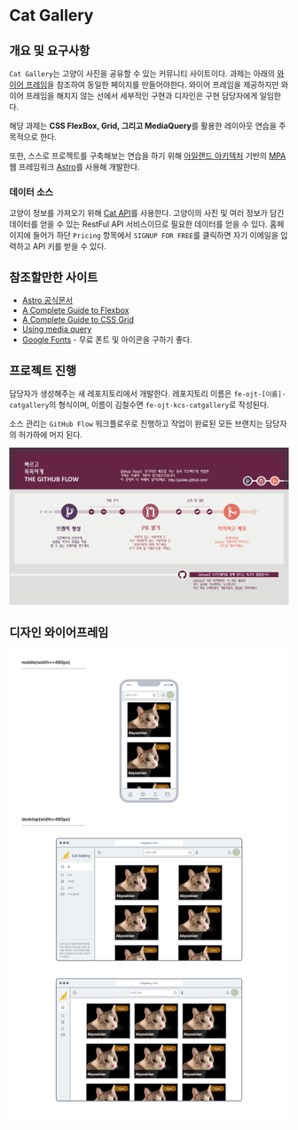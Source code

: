 # Cat Gallery

## 개요 및 요구사항

`Cat Gallery`는 고양이 사진을 공유할 수 있는 커뮤니티 사이트이다. 과제는 아래의 [와이어 프레임](#디자인-와이어프레임)을 참조하여 동일한 페이지를 만들어야한다. 와이어 프레임을 제공하지만 와이어 프레임을 해치지 않는 선에서 세부적인 구현과 디자인은 구현 담당자에게 일임한다.

해당 과제는 **CSS FlexBox, Grid, 그리고 MediaQuery**를 활용한 레이아웃 연습을 주목적으로 한다.

또한, 스스로 프로젝트를 구축해보는 연습을 하기 위해 [아일랜드 아키텍처](https://jasonformat.com/islands-architecture/) 기반의 [MPA](https://docs.astro.build/ko/concepts/mpa-vs-spa/) 웹 프레임워크 [Astro](https://astro.build/)를 사용해 개발한다.

### 데이터 소스

고양이 정보를 가져오기 위해 [Cat API](https://thecatapi.com/)를 사용한다. 고양이의 사진 및 여러 정보가 담긴 데이터를 얻을 수 있는 RestFul API 서비스이므로 필요한 데이터를 얻을 수 있다. 홈페이지에 들어가 하단 `Pricing` 항목에서 `SIGNUP FOR FREE`를 클릭하면 자기 이메일을 입력하고 API 키를 받을 수 있다.

## 참조할만한 사이트

- [Astro 공식문서](https://docs.astro.build/ko/getting-started/)
- [A Complete Guide to Flexbox](https://css-tricks.com/snippets/css/a-guide-to-flexbox/)
- [A Complete Guide to CSS Grid](https://css-tricks.com/snippets/css/complete-guide-grid/)
- [Using media query](https://developer.mozilla.org/en-US/docs/Web/CSS/CSS_media_queries/Using_media_queries)
- [Google Fonts](https://fonts.google.com/icons) - 무료 폰트 및 아이콘을 구하기 좋다.

## 프로젝트 진행

담당자가 생성해주는 새 레포지토리에서 개발한다. 레포지토리 이름은 `fe-ojt-[이름]-catgallery`의 형식이며, 이름이 김철수면 `fe-ojt-kcs-catgallery`로 작성된다.

소스 관리는 `GitHub Flow` 워크플로우로 진행하고 작업이 완료된 모든 브랜치는 담당자의 허가하에 머지 된다.

![GitHub Flow](./readme/GitHub%20Flow.png)

## 디자인 와이어프레임

![wire frame](./readme/design.png)
